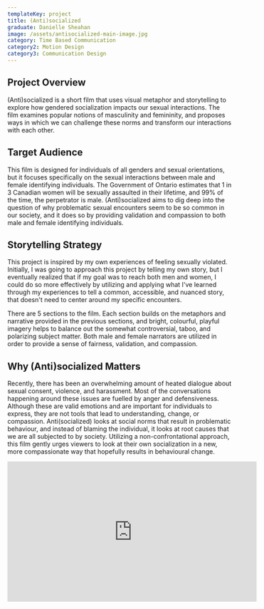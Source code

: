 ```yaml
---
templateKey: project
title: (Anti)socialized
graduate: Danielle Sheahan
image: /assets/antisocialized-main-image.jpg
category: Time Based Communication
category2: Motion Design
category3: Communication Design
---
```

## Project Overview

(Anti)socialized is a short film that uses visual metaphor and storytelling to explore how gendered socialization impacts our sexual interactions. The film examines popular notions of masculinity and femininity, and proposes ways in which we can challenge these norms and transform our interactions with each other.

## Target Audience

This film is designed for individuals of all genders and sexual orientations, but it focuses specifically on the sexual interactions between male and female identifying individuals. The Government of Ontario estimates that 1 in 3 Canadian women will be sexually assaulted in their lifetime, and 99% of the time, the perpetrator is male. (Anti)socialized aims to dig deep into the question of why problematic sexual encounters seem to be so common in our society, and it does so by providing validation and compassion to both male and female identifying individuals.

## Storytelling Strategy

This project is inspired by my own experiences of feeling sexually violated. Initially, I was going to approach this project by telling my own story, but I eventually realized that if my goal was to reach both men and women, I could do so more effectively by utilizing and applying what I've learned through my experiences to tell a common, accessible, and nuanced story, that doesn't need to center around my specific encounters.

There are 5 sections to the film. Each section builds on the metaphors and narrative provided in the previous sections, and bright, colourful, playful imagery helps to balance out the somewhat controversial, taboo, and polarizing subject matter. Both male and female narrators are utilized in order to provide a sense of fairness, validation, and compassion.

## Why (Anti)socialized Matters

Recently, there has been an overwhelming amount of heated dialogue about sexual consent, violence, and harassment. Most of the conversations happening around these issues are fuelled by anger and defensiveness. Although these are valid emotions and are important for individuals to express, they are not tools that lead to understanding, change, or compassion. Anti(socialized) looks at social norms that result in problematic behaviour, and instead of blaming the individual, it looks at root causes that we are all subjected to by society. Utilizing a non-confrontational approach, this film gently urges viewers to look at their own socialization in a new, more compassionate way that hopefully results in behavioural change.

<iframe width="560" height="315" src=https://www.youtube.com/embed/gDniM-vaDWc?rel=0&amp;showinfo=0 frameborder="0" allow="autoplay; encrypted-media" allowfullscreen></iframe>

